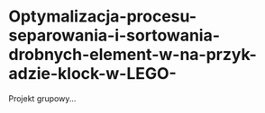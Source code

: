 # Optymalizacja-procesu-separowania-i-sortowania-drobnych-element-w-na-przyk-adzie-klock-w-LEGO-
Projekt grupowy...
